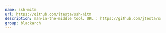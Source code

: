 ```yaml
---
name: ssh-mitm
url: https://github.com/jtesta/ssh-mitm
description: man-in-the-middle tool. URL : https://github.com/jtesta/ssh-mitm Groups : blackarch blackarch-exploitation blackarch-networking
group: blackarch
---
```

